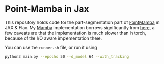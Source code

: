 # Point-Mamba in Jax

This repository holds code for the part-segmentation part of [PointMamba](https://github.com/LMD0311/PointMamba) in JAX & Flax. My [Mamba](https://arxiv.org/abs/2312.00752) implementation borrows significantly from [here](https://github.com/radarFudan/mamba-minimal-jax), a few caveats are that the implementation is much slower than in torch, because of the I/O aware implementation there.

You can use the `runner.sh` file, or run it using
```bash
python3 main.py --epochs 50 --d_model 64 --with_tracking
```
